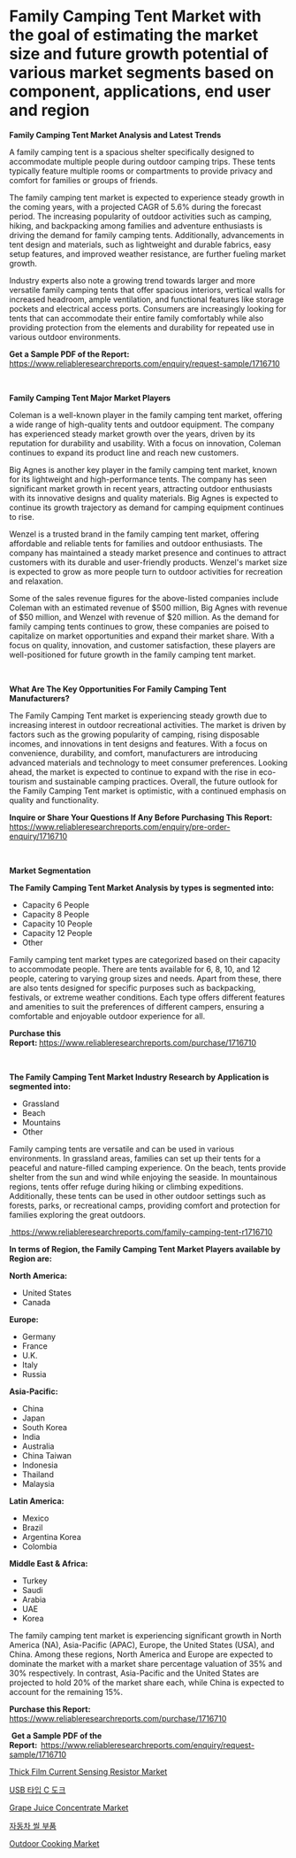 <p><h1>Family Camping Tent Market with the goal of estimating the market size and future growth potential of various market segments based on component, applications, end user and region</h1></p><p><strong>Family Camping Tent Market Analysis and Latest Trends</strong></p>
<p><p>A family camping tent is a spacious shelter specifically designed to accommodate multiple people during outdoor camping trips. These tents typically feature multiple rooms or compartments to provide privacy and comfort for families or groups of friends.</p><p>The family camping tent market is expected to experience steady growth in the coming years, with a projected CAGR of 5.6% during the forecast period. The increasing popularity of outdoor activities such as camping, hiking, and backpacking among families and adventure enthusiasts is driving the demand for family camping tents. Additionally, advancements in tent design and materials, such as lightweight and durable fabrics, easy setup features, and improved weather resistance, are further fueling market growth.</p><p>Industry experts also note a growing trend towards larger and more versatile family camping tents that offer spacious interiors, vertical walls for increased headroom, ample ventilation, and functional features like storage pockets and electrical access ports. Consumers are increasingly looking for tents that can accommodate their entire family comfortably while also providing protection from the elements and durability for repeated use in various outdoor environments.</p></p>
<p><strong>Get a Sample PDF of the Report:&nbsp;</strong> <a href="https://www.reliableresearchreports.com/enquiry/request-sample/1716710">https://www.reliableresearchreports.com/enquiry/request-sample/1716710</a></p>
<p>&nbsp;</p>
<p><strong>Family Camping Tent Major Market Players</strong></p>
<p><p>Coleman is a well-known player in the family camping tent market, offering a wide range of high-quality tents and outdoor equipment. The company has experienced steady market growth over the years, driven by its reputation for durability and usability. With a focus on innovation, Coleman continues to expand its product line and reach new customers.</p><p>Big Agnes is another key player in the family camping tent market, known for its lightweight and high-performance tents. The company has seen significant market growth in recent years, attracting outdoor enthusiasts with its innovative designs and quality materials. Big Agnes is expected to continue its growth trajectory as demand for camping equipment continues to rise.</p><p>Wenzel is a trusted brand in the family camping tent market, offering affordable and reliable tents for families and outdoor enthusiasts. The company has maintained a steady market presence and continues to attract customers with its durable and user-friendly products. Wenzel's market size is expected to grow as more people turn to outdoor activities for recreation and relaxation.</p><p>Some of the sales revenue figures for the above-listed companies include Coleman with an estimated revenue of $500 million, Big Agnes with revenue of $50 million, and Wenzel with revenue of $20 million. As the demand for family camping tents continues to grow, these companies are poised to capitalize on market opportunities and expand their market share. With a focus on quality, innovation, and customer satisfaction, these players are well-positioned for future growth in the family camping tent market.</p></p>
<p>&nbsp;</p>
<p><strong>What Are The Key Opportunities For Family Camping Tent Manufacturers?</strong></p>
<p><p>The Family Camping Tent market is experiencing steady growth due to increasing interest in outdoor recreational activities. The market is driven by factors such as the growing popularity of camping, rising disposable incomes, and innovations in tent designs and features. With a focus on convenience, durability, and comfort, manufacturers are introducing advanced materials and technology to meet consumer preferences. Looking ahead, the market is expected to continue to expand with the rise in eco-tourism and sustainable camping practices. Overall, the future outlook for the Family Camping Tent market is optimistic, with a continued emphasis on quality and functionality.</p></p>
<p><strong>Inquire or Share Your Questions If Any Before Purchasing This Report:</strong> <a href="https://www.reliableresearchreports.com/enquiry/pre-order-enquiry/1716710">https://www.reliableresearchreports.com/enquiry/pre-order-enquiry/1716710</a></p>
<p>&nbsp;</p>
<p><strong>Market Segmentation</strong></p>
<p><strong>The Family Camping Tent Market Analysis by types is segmented into:</strong></p>
<p><ul><li>Capacity 6 People</li><li>Capacity 8 People</li><li>Capacity 10 People</li><li>Capacity 12 People</li><li>Other</li></ul></p>
<p><p>Family camping tent market types are categorized based on their capacity to accommodate people. There are tents available for 6, 8, 10, and 12 people, catering to varying group sizes and needs. Apart from these, there are also tents designed for specific purposes such as backpacking, festivals, or extreme weather conditions. Each type offers different features and amenities to suit the preferences of different campers, ensuring a comfortable and enjoyable outdoor experience for all.</p></p>
<p><strong>Purchase this Report:&nbsp;</strong><a href="https://www.reliableresearchreports.com/purchase/1716710">https://www.reliableresearchreports.com/purchase/1716710</a></p>
<p>&nbsp;</p>
<p><strong>The Family Camping Tent Market Industry Research by Application is segmented into:</strong></p>
<p><ul><li>Grassland</li><li>Beach</li><li>Mountains</li><li>Other</li></ul></p>
<p><p>Family camping tents are versatile and can be used in various environments. In grassland areas, families can set up their tents for a peaceful and nature-filled camping experience. On the beach, tents provide shelter from the sun and wind while enjoying the seaside. In mountainous regions, tents offer refuge during hiking or climbing expeditions. Additionally, these tents can be used in other outdoor settings such as forests, parks, or recreational camps, providing comfort and protection for families exploring the great outdoors.</p></p>
<p><a href="https://www.reliableresearchreports.com/family-camping-tent-r1716710">&nbsp;https://www.reliableresearchreports.com/family-camping-tent-r1716710</a></p>
<p><strong>In terms of Region, the Family Camping Tent Market Players available by Region are:</strong></p>
<p>
    <p> <strong> North America: </strong>
        <ul>
            <li>United States</li>
            <li>Canada</li>
        </ul>
        </p> 
    <p> <strong> Europe: </strong>
        <ul>
            <li>Germany</li>
            <li>France</li>
            <li>U.K.</li>
            <li>Italy</li>
            <li>Russia</li>
        </ul>
        </p> 
    <p> <strong> Asia-Pacific: </strong>
        <ul>
            <li>China</li>
            <li>Japan</li>
            <li>South Korea</li>
            <li>India</li>
            <li>Australia</li>
            <li>China Taiwan</li>
            <li>Indonesia</li>
            <li>Thailand</li>
            <li>Malaysia</li>
        </ul>
        </p> 
    <p> <strong> Latin America: </strong>
        <ul>
            <li>Mexico</li>
            <li>Brazil</li>
            <li>Argentina Korea</li>
            <li>Colombia</li>
        </ul>
        </p> 
    <p> <strong> Middle East & Africa: </strong>
        <ul>
            <li>Turkey</li>
            <li>Saudi</li>
            <li>Arabia</li>
            <li>UAE</li>
            <li>Korea</li>
        </ul>
    </p>
    </p>
<p><p>The family camping tent market is experiencing significant growth in North America (NA), Asia-Pacific (APAC), Europe, the United States (USA), and China. Among these regions, North America and Europe are expected to dominate the market with a market share percentage valuation of 35% and 30% respectively. In contrast, Asia-Pacific and the United States are projected to hold 20% of the market share each, while China is expected to account for the remaining 15%.</p></p>
<p><strong>Purchase this Report: </strong><a href="https://www.reliableresearchreports.com/purchase/1716710">https://www.reliableresearchreports.com/purchase/1716710</a></p>
<p>&nbsp;<strong>Get a Sample PDF of the Report:&nbsp;&nbsp;</strong><a href="https://www.reliableresearchreports.com/enquiry/request-sample/1716710">https://www.reliableresearchreports.com/enquiry/request-sample/1716710</a></p>
<p><strong></strong></p>
<p><p><a href="https://issuu.com/reportprime-2/docs/thick-film-current-sensing-resistor-market-size-20">Thick Film Current Sensing Resistor Market</a></p><p><a href="https://github.com/Tristiarton768456/Market-Research-Report-List-2/blob/main/1762477101556.md">USB 타입 C 도크</a></p><p><a href="https://www.linkedin.com/pulse/analyzing-grape-juice-concentrate-market-global-industry-oyfcc?trackingId=mAB0tMPCxQbcVJh4iFFb8g%3D%3D">Grape Juice Concentrate Market</a></p><p><a href="https://medium.com/@flower89678/%EC%9E%90%EB%8F%99%EC%B0%A8-%EB%B0%80%EB%B4%89-%EB%B6%80%ED%92%88-%EC%8B%9C%EC%9E%A5-%EA%B7%9C%EB%AA%A8%EB%8A%94-%EA%B8%80%EB%A1%9C%EB%B2%8C-%EC%82%B0%EC%97%85%EC%97%90%EC%84%9C-%EC%B5%9C%EC%83%81%EC%9D%98-%EB%A7%88%EC%BC%80%ED%8C%85-%EC%B1%84%EB%84%90%EC%9D%84-%EB%B3%B4%EC%97%AC%EC%A4%8D%EB%8B%88%EB%8B%A4-839ddb7b68ae">자동차 씰 부품</a></p><p><a href="https://github.com/Valeridd446677/Market-Research-Report-List-1/blob/main/outdoor-cooking-market.md">Outdoor Cooking Market</a></p></p>